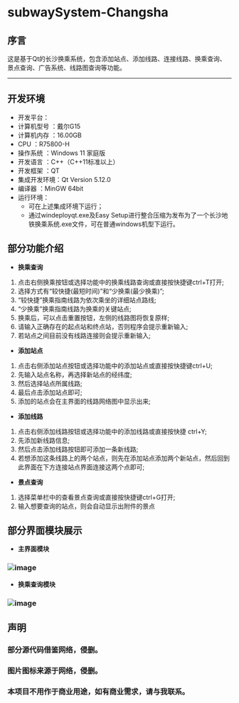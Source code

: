 # subwaySystem-Changsha
## **序言**
这是基于Qt的长沙换乘系统，包含添加站点、添加线路、连接线路、换乘查询、景点查询、广告系统、线路图查询等功能。
***
## **开发环境**
- 开发平台：
- 计算机型号	：戴尔G15
- 计算机内存	：16.00GB
- CPU			：R75800-H
- 操作系统	：Windows 11 家庭版
- 开发语言	：C++（C++11标准以上）
- 开发框架	：QT
- 集成开发环境：Qt Version 5.12.0
- 编译器		：MinGW 64bit
- 运行环境：
	- 可在上述集成环境下运行；
	- 通过windeployqt.exe及Easy Setup进行整合压缩为发布为了一个长沙地铁换乘系统.exe文件，可在普通windows机型下运行。


## **部分功能介绍**

- **换乘查询**
1. 点击右侧换乘按钮或选择功能中的换乘线路查询或直接按快捷键ctrl+T打开; 
2. 选择方式有“较快捷(最短时间)”和“少换乘(最少换乘)”; 
3. “较快捷”换乘指南线路为依次乘坐的详细站点路线; 
4. “少换乘”换乘指南线路为换乘的关键站点; 
5. 换乘后，可以点击重置按钮，左侧的线路图将恢复原样; 
6. 请输入正确存在的起点站和终点站，否则程序会提示重新输入; 
7. 若站点之间目前没有线路连接则会提示重新输入; 

- **添加站点**
1. 点击右侧添加站点按钮或选择功能中的添加站点或直接按快捷键ctrl+U; 
2. 先输入站点名称，再选择新站点的经纬度; 
2. 然后选择站点所属线路; 
3. 最后点击添加站点即可;
4. 添加的站点会在主界面的线路网络图中显示出来; 

- **添加线路**
1. 点击右侧添加线路按钮或选择功能中的添加线路或直接按快捷
ctrl+Y; 
2. 先添加新线路信息; 
3. 然后点击添加线路按钮即可添加一条新线路; 
4. 若想添加这条线路上的两个站点，则先在添加站点添加两个新站点，然后回到此界面在下方连接站点界面连接这两个点即可; 

- **景点查询**
1. 选择菜单栏中的查看景点查询或直接按快捷键ctrl+G打开; 
2. 输入想要查询的站点，则会自动显示出附件的景点 

## **部分界面模块展示**

- **主界面模块**
### ![image](https://user-images.githubusercontent.com/91833429/183796783-abb5ea24-e372-4eea-b354-5c6c66d8bc6c.png)

- **换乘查询模块**

### ![image](https://user-images.githubusercontent.com/91833429/183797171-0934d38e-aabb-42dd-8458-7667b7cd7142.png)

## **声明**
### 部分源代码借鉴网络，侵删。
### 图片图标来源于网络，侵删。
### 本项目不用作于商业用途，如有商业需求，请与我联系。











